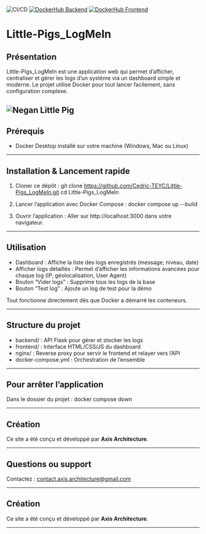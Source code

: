 ![CI/CD](https://github.com/cedricteyc/Little-Pigs_LogMeIn/actions/workflows/docker-publish.yml/badge.svg)
[![DockerHub Backend](https://img.shields.io/docker/v/cedricteyc/littlepigs-backend?label=backend)](https://hub.docker.com/r/cedricteyc/littlepigs-backend)
[![DockerHub Frontend](https://img.shields.io/docker/v/cedricteyc/littlepigs-frontend?label=frontend)](https://hub.docker.com/r/cedricteyc/littlepigs-frontend)

# Little-Pigs_LogMeIn

## Présentation

Little-Pigs_LogMeIn est une application web qui permet d’afficher, centraliser et gérer les logs d’un système via un dashboard simple et moderne.
Le projet utilise Docker pour tout lancer facilement, sans configuration complexe.

![Negan Little Pig](./negan-the-walking-dead.gif)
---

## Prérequis

- Docker Desktop installé sur votre machine (Windows, Mac ou Linux)

---

## Installation & Lancement rapide

1. Cloner ce dépôt :
   git clone https://github.com/Cedric-TEYC/Little-Pigs_LogMeIn.git
   cd Little-Pigs_LogMeIn

2. Lancer l’application avec Docker Compose :
   docker compose up --build

3. Ouvrir l’application :
   Aller sur http://localhost:3000 dans votre navigateur.

---

## Utilisation

- Dashboard : Affiche la liste des logs enregistrés (message, niveau, date)
- Afficher logs détaillés : Permet d’afficher les informations avancées pour chaque log (IP, géolocalisation, User Agent)
- Bouton “Vider logs” : Supprime tous les logs de la base
- Bouton “Test log” : Ajoute un log de test pour la démo

Tout fonctionne directement dès que Docker a démarré les conteneurs.

---

## Structure du projet

- backend/ : API Flask pour gérer et stocker les logs
- frontend/ : Interface HTML/CSS/JS du dashboard
- nginx/ : Reverse proxy pour servir le frontend et relayer vers l’API
- docker-compose.yml : Orchestration de l’ensemble

---

## Pour arrêter l’application

Dans le dossier du projet :
   docker compose down

---

## Création

Ce site a été conçu et développé par **Axis Architecture**.

---

## Questions ou support

Contactez : contact.axis.architecture@gmail.com

---

## Création

Ce site a été conçu et développé par **Axis Architecture**.

---

